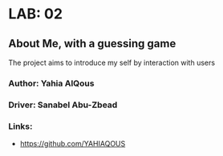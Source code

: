 # LAB: 02
## About Me, with a guessing game
The project aims to introduce my self by interaction with users

### Author: Yahia AlQous 
### Driver: Sanabel Abu-Zbead

### Links:
- https://github.com/YAHIAQOUS